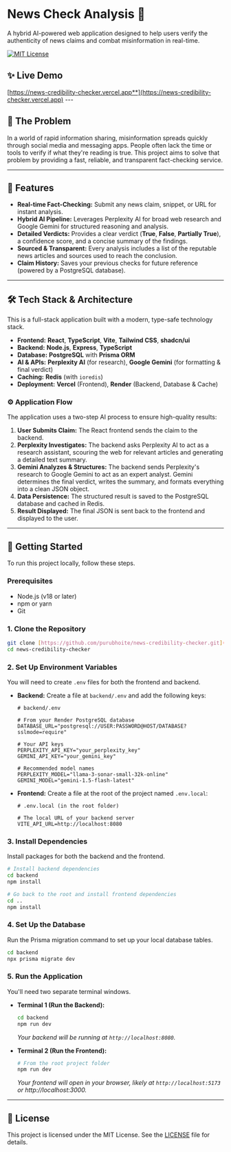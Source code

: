 # News Check Analysis 📰

A hybrid AI-powered web application designed to help users verify the authenticity of news claims and combat misinformation in real-time.

[![MIT License](https://img.shields.io/badge/License-MIT-green.svg)](https://choosealicense.com/licenses/mit/)

## ✨ Live Demo

[https://news-credibility-checker.vercel.app**](https://news-credibility-checker.vercel.app) ---

## 🎯 The Problem

In a world of rapid information sharing, misinformation spreads quickly through social media and messaging apps. People often lack the time or tools to verify if what they're reading is true. This project aims to solve that problem by providing a fast, reliable, and transparent fact-checking service.

---

## 🚀 Features

* **Real-time Fact-Checking:** Submit any news claim, snippet, or URL for instant analysis.
* **Hybrid AI Pipeline:** Leverages Perplexity AI for broad web research and Google Gemini for structured reasoning and analysis.
* **Detailed Verdicts:** Provides a clear verdict (**True**, **False**, **Partially True**), a confidence score, and a concise summary of the findings.
* **Sourced & Transparent:** Every analysis includes a list of the reputable news articles and sources used to reach the conclusion.
* **Claim History:** Saves your previous checks for future reference (powered by a PostgreSQL database).

---

## 🛠️ Tech Stack & Architecture

This is a full-stack application built with a modern, type-safe technology stack.

* **Frontend:** **React**, **TypeScript**, **Vite**, **Tailwind CSS**, **shadcn/ui**
* **Backend:** **Node.js**, **Express**, **TypeScript**
* **Database:** **PostgreSQL** with **Prisma ORM**
* **AI & APIs:** **Perplexity AI** (for research), **Google Gemini** (for formatting & final verdict)
* **Caching:** **Redis** (with `ioredis`)
* **Deployment:** **Vercel** (Frontend), **Render** (Backend, Database & Cache)

### ⚙️ Application Flow

The application uses a two-step AI process to ensure high-quality results:

1.  **User Submits Claim:** The React frontend sends the claim to the backend.
2.  **Perplexity Investigates:** The backend asks Perplexity AI to act as a research assistant, scouring the web for relevant articles and generating a detailed text summary.
3.  **Gemini Analyzes & Structures:** The backend sends Perplexity's research to Google Gemini to act as an expert analyst. Gemini determines the final verdict, writes the summary, and formats everything into a clean JSON object.
4.  **Data Persistence:** The structured result is saved to the PostgreSQL database and cached in Redis.
5.  **Result Displayed:** The final JSON is sent back to the frontend and displayed to the user.

---

## 🏁 Getting Started

To run this project locally, follow these steps.

### Prerequisites

* Node.js (v18 or later)
* npm or yarn
* Git

### 1. Clone the Repository

```bash
git clone [https://github.com/purubhoite/news-credibility-checker.git](https://github.com/purubhoite/news-credibility-checker.git)
cd news-credibility-checker
```

### 2. Set Up Environment Variables

You will need to create `.env` files for both the frontend and backend.

* **Backend:** Create a file at `backend/.env` and add the following keys:

    ```env
    # backend/.env

    # From your Render PostgreSQL database
    DATABASE_URL="postgresql://USER:PASSWORD@HOST/DATABASE?sslmode=require"

    # Your API keys
    PERPLEXITY_API_KEY="your_perplexity_key"
    GEMINI_API_KEY="your_gemini_key"

    # Recommended model names
    PERPLEXITY_MODEL="llama-3-sonar-small-32k-online"
    GEMINI_MODEL="gemini-1.5-flash-latest"
    ```

* **Frontend:** Create a file at the root of the project named `.env.local`:

    ```env
    # .env.local (in the root folder)

    # The local URL of your backend server
    VITE_API_URL=http://localhost:8080
    ```

### 3. Install Dependencies

Install packages for both the backend and the frontend.

```bash
# Install backend dependencies
cd backend
npm install

# Go back to the root and install frontend dependencies
cd ..
npm install
```

### 4. Set Up the Database

Run the Prisma migration command to set up your local database tables.

```bash
cd backend
npx prisma migrate dev
```

### 5. Run the Application

You'll need two separate terminal windows.

* **Terminal 1 (Run the Backend):**

    ```bash
    cd backend
    npm run dev
    ```
    *Your backend will be running at `http://localhost:8080`.*

* **Terminal 2 (Run the Frontend):**

    ```bash
    # From the root project folder
    npm run dev
    ```
    *Your frontend will open in your browser, likely at `http://localhost:5173` or http://localhost:3000.*

---

## 📜 License

This project is licensed under the MIT License. See the [LICENSE](LICENSE.md) file for details.
